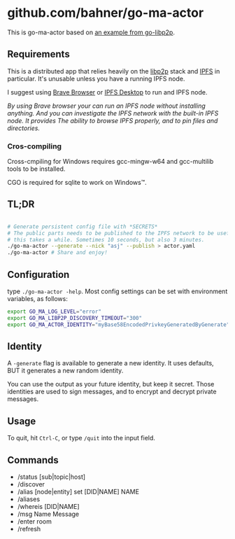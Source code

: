 # github.com/bahner/go-ma-actor

This is go-ma-actor based on [an example from go-libp2p][src].

## Requirements

This is a distributed app that relies heavily on the [libp2p](https://libp2p.io/) stack
and [IPFS][ipfs] in particular. It's unusable unless you have a running IPFS node.

I suggest using [Brave Browser][brave] or [IPFS Desktop][desktop] to run and IPFS node.

*By using Brave browser your can run an IPFS node without installing anything.
And you can investigate the IPFS network with the built-in IPFS node.
It provides The ability to browse IPFS properly, and to pin files and directories.*

### Cros-compiling

Cross-cmpiling for Windows requires gcc-mingw-w64 and gcc-multilib tools to be installed.

CGO is required for sqlite to work on Windows™.

## TL;DR

```bash

# Generate persistent config file with *SECRETS*
# The public parts needs to be published to the IPFS network to be useful, hence
# this takes a while. Sometimes 10 seconds, but also 3 minutes.
./go-ma-actor --generate --nick "asj" --publish > actor.yaml
./go-ma-actor # Share and enjoy!
```

## Configuration

type `./go-ma-actor -help`. Most config settings can be set with environment variables, as follows:

```bash
export GO_MA_LOG_LEVEL="error"
export GO_MA_LIBP2P_DISCOVERY_TIMEOUT="300"
export GO_MA_ACTOR_IDENTITY="myBase58EncodedPrivkeyGeneratedByGenerate"
```

## Identity

A `-generate` flag is available to generate a new identity.
It uses defaults, BUT it generates a new random identity.

You can use the output as your future identity, but keep it secret.
Those identities are used to sign messages, and to encrypt and decrypt private messages.

## Usage

To quit, hit `Ctrl-C`, or type `/quit` into the input field.

## Commands

- /status [sub|topic|host]
- /discover
- /alias [node|entity] set [DID|NAME] NAME
- /aliases
- /whereis [DID|NAME]
- /msg Name Message
- /enter room
- /refresh

[src]: https://github.com/libp2p/go-libp2p/tree/master/examples/pubsub/chat
[brave]: <https://brave.com/> (Recommended Browser for 間)
[desktop]: <https://docs.ipfs.tech/install/ipfs-desktop/> (IPFS Desktop)
[ipfs]: <https://ipfs.io/> (IPFS)
